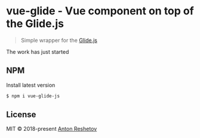 # vue-glide - Vue component on top of the Glide.js
> Simple wrapper for the [Glide.js](https://github.com/glidejs/glide)

The work has just started

## NPM

Install latest version

```bash
$ npm i vue-glide-js
```

## License

MIT © 2018-present [Anton Reshetov](http://antonreshetov.com)